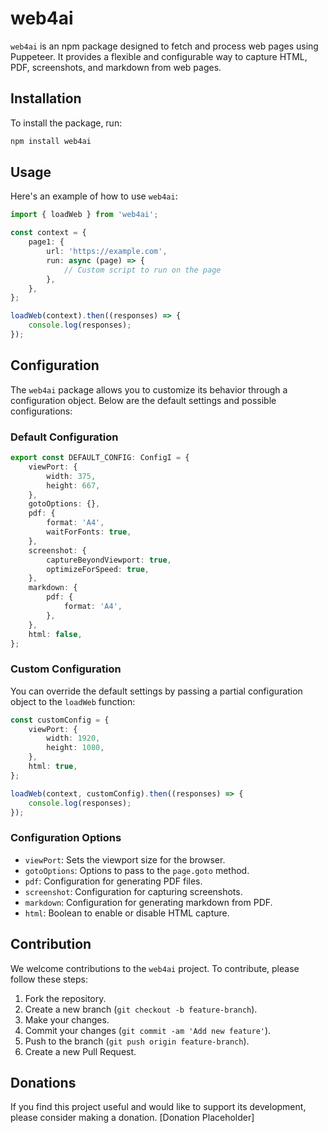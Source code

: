 # web4ai

`web4ai` is an npm package designed to fetch and process web pages using Puppeteer. It provides a flexible and configurable way to capture HTML, PDF, screenshots, and markdown from web pages.

## Installation

To install the package, run:

```bash
npm install web4ai
```

## Usage

Here's an example of how to use `web4ai`:

```typescript
import { loadWeb } from 'web4ai';

const context = {
	page1: {
		url: 'https://example.com',
		run: async (page) => {
			// Custom script to run on the page
		},
	},
};

loadWeb(context).then((responses) => {
	console.log(responses);
});
```

## Configuration

The `web4ai` package allows you to customize its behavior through a configuration object. Below are the default settings and possible configurations:

### Default Configuration

```typescript
export const DEFAULT_CONFIG: ConfigI = {
	viewPort: {
		width: 375,
		height: 667,
	},
	gotoOptions: {},
	pdf: {
		format: 'A4',
		waitForFonts: true,
	},
	screenshot: {
		captureBeyondViewport: true,
		optimizeForSpeed: true,
	},
	markdown: {
		pdf: {
			format: 'A4',
		},
	},
	html: false,
};
```

### Custom Configuration

You can override the default settings by passing a partial configuration object to the `loadWeb` function:

```typescript
const customConfig = {
	viewPort: {
		width: 1920,
		height: 1080,
	},
	html: true,
};

loadWeb(context, customConfig).then((responses) => {
	console.log(responses);
});
```

### Configuration Options

- `viewPort`: Sets the viewport size for the browser.
- `gotoOptions`: Options to pass to the `page.goto` method.
- `pdf`: Configuration for generating PDF files.
- `screenshot`: Configuration for capturing screenshots.
- `markdown`: Configuration for generating markdown from PDF.
- `html`: Boolean to enable or disable HTML capture.

## Contribution

We welcome contributions to the `web4ai` project. To contribute, please follow these steps:

1. Fork the repository.
2. Create a new branch (`git checkout -b feature-branch`).
3. Make your changes.
4. Commit your changes (`git commit -am 'Add new feature'`).
5. Push to the branch (`git push origin feature-branch`).
6. Create a new Pull Request.

## Donations

If you find this project useful and would like to support its development, please consider making a donation. [Donation Placeholder]
